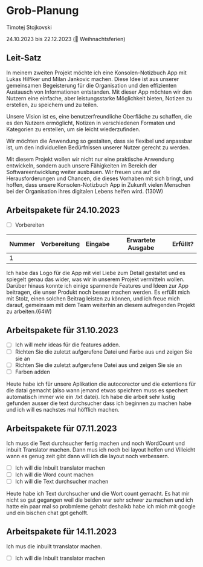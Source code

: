 # Grob-Planung

Timotej Stojkovski

24.10.2023 bis 22.12.2023 (🎄 Weihnachtsferien)

## Leit-Satz

In meinem zweiten Projekt möchte ich eine Konsolen-Notizbuch App mit Lukas Hilfiker und Milan Jankovic machen. Diese Idee ist aus unserer gemeinsamen Begeisterung für die Organisation und den effizienten Austausch von Informationen entstanden. Mit dieser App möchten wir den Nutzern eine einfache, aber leistungsstarke Möglichkeit bieten, Notizen zu erstellen, zu speichern und zu teilen.

Unsere Vision ist es, eine benutzerfreundliche Oberfläche zu schaffen, die es den Nutzern ermöglicht, Notizen in verschiedenen Formaten und Kategorien zu erstellen, um sie leicht wiederzufinden. 

Wir möchten die Anwendung so gestalten, dass sie flexibel und anpassbar ist, um den individuellen Bedürfnissen unserer Nutzer gerecht zu werden.

Mit diesem Projekt wollen wir nicht nur eine praktische Anwendung entwickeln, sondern auch unsere Fähigkeiten im Bereich der Softwareentwicklung weiter ausbauen. Wir freuen uns auf die Herausforderungen und Chancen, die dieses Vorhaben mit sich bringt, und hoffen, dass unsere Konsolen-Notizbuch App in Zukunft vielen Menschen bei der Organisation ihres digitalen Lebens helfen wird. (130W)

## Arbeitspakete für 24.10.2023

- [ ] Vorbereiten

| Nummer | Vorbereitung | Eingabe | Erwartete Ausgabe | Erfüllt? |
| ------ | ------------ | ------- | ----------------- | -------- |
| 1      |              |         |                   |          |

Ich habe das Logo für die App mit viel Liebe zum Detail gestaltet und es spiegelt genau das wider, was wir in unserem Projekt vermitteln wollen. Darüber hinaus konnte ich einige spannende Features und Ideen zur App beitragen, die unser Produkt noch besser machen werden. Es erfüllt mich mit Stolz, einen solchen Beitrag leisten zu können, und ich freue mich darauf, gemeinsam mit dem Team weiterhin an diesem aufregenden Projekt zu arbeiten.(64W)

## Arbeitspakete für 31.10.2023

 - [ ] Ich will mehr ideas für die features adden.
 - [ ] Richten Sie die zuletzt aufgerufene Datei und Farbe aus und zeigen Sie sie an
 - [ ] Richten Sie die zuletzt aufgerufene Datei aus und zeigen Sie sie an
 - [ ] Farben adden

Heute habe ich für unsere Aplikation die autocorector und die extentions für die datai gemacht (also wann jemand etwas speichren muss es spechert automatisch immer wie ein .txt datei). Ich habe die arbeit sehr lustig gefunden ausser die text durchsucher
 dass ich beginnen zu machen habe und ich will es nachstes mal höfflich machen.

 ## Arbeitspakete für 07.11.2023

Ich muss die Text durchsucher fertig machen und noch WordCount und inbuilt Translator machen. Dann mus ich noch bei layout helfen und Villeicht wann es genug zeit gibt dann will ich die layout noch verbessern.

- [ ] Ich will die Inbuilt translator machen
- [ ] Ich will die Word count machen
- [ ] Ich will die Text durchsucher machen

Heute habe ich Text durchsucher und die Wort count gemacht. Es hat mir nicht so gut gegangen weil die beiden war sehr schwer zu machen und ich hatte ein paar mal so probmleme gehabt deshalkb habe ich mioh mit google und ein bischen chat gpt geholft.

## Arbeitspakete für 14.11.2023

Ich mus die inbuilt trranslator machen.

- [ ] Ich will die Inbuilt translator machen
